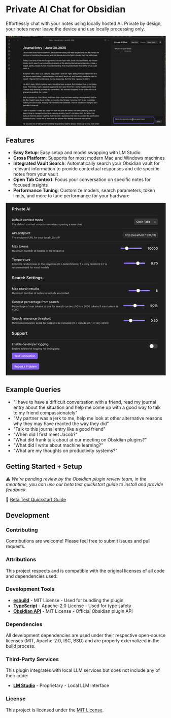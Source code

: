 # Private AI Chat for Obsidian

Effortlessly chat with your notes using locally hosted AI.  Private by design, your notes never leave the device and use locally processing only.

![Private AI Example Use Case](img/ObsidianExample.gif)

## Features

- **Easy Setup**: Easy setup and model swapping with LM Studio
- **Cross Platform**: Supports for most modern Mac and Windows machines
- **Integrated Vault Search**: Automatically search your Obsidian vault for relevant information to provide contextual responses and cite specific notes from your vault
- **Open Tab Context**: Focus your conversation on specific notes for focused insights
- **Performance Tuning**: Customize models, search parameters, token limits, and more to tune performance for your hardware

![Easy and powerful configuration](img/config.png)

## Example Queries

- "I have to have a difficult conversation with a friend, read my journal entry about the situation and help me come up with a good way to talk to my friend compassionately"
- "My partner was a jerk to me, help me look at other alternative reasons why they may have reacted the way they did"
- "Talk to this journal entry like a good friend"
- "When did I first meet Jacob?"
- "What did frank talk about at our meeting on Obsidian plugins?"
- "What did I write about machine learning?"
- "What are my thoughts on productivity systems?"

## Getting Started + Setup

⚠️ *We're pending review by the Obsidian plugin review team, in the meantime, you can use our beta test quickstart guide to install and provide feedback.*

📃 [Beta Test Quickstart Guide](GettingStarted.md)

## Development

### Contributing

Contributions are welcome! Please feel free to submit issues and pull requests.

### Attributions

This project respects and is compatible with the original licenses of all code and dependencies used:

### Development Tools
- **[esbuild](https://esbuild.github.io/)** - MIT License - Used for bundling the plugin
- **[TypeScript](https://www.typescriptlang.org/)** - Apache-2.0 License - Used for type safety
- **[Obsidian API](https://github.com/obsidianmd/obsidian-api)** - MIT License - Official Obsidian plugin API

### Dependencies
All development dependencies are used under their respective open-source licenses (MIT, Apache-2.0, ISC, BSD) and are properly externalized in the build process.

### Third-Party Services
This plugin integrates with local LLM services but does not include any of their code:
- **[LM Studio](https://lmstudio.ai/)** - Proprietary - Local LLM interface

### License

This project is licensed under the [MIT License](LICENSE.md).
